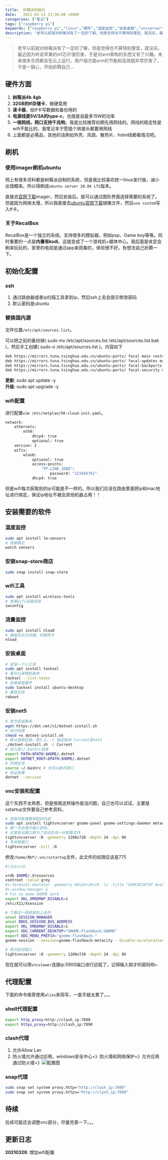 ```yaml
---
title:  树莓派初始化
date:   2021-03-13 21:36:00 +0800
categories: ["笔记"]
tags: ["raspberry pi"]
keywords: ["raspberry pi","linux","硬件","温度监控","安装桌面","vncserver","net5","代理配置"]
description: "老早以前就对树莓派有了一定的了解，但是觉得也不算特别便宜，就没买。最近因为听说苹果的m1芯片很厉害，于是对arm架构的东西又有了兴趣。未来很多东西都会在云上运行，用户端方面arm的节能和高效就非常厉害了。于是一狠心，开始折腾自己..."
---
```


> 老早以前就对树莓派有了一定的了解，但是觉得也不算特别便宜，就没买。最近因为听说苹果的m1芯片很厉害，于是对arm架构的东西又有了兴趣。未来很多东西都会在云上运行，用户端方面arm的节能和高效就非常厉害了。于是一狠心，开始折腾自己...


## 硬件方面

1. **树莓派4b 4gb**
2. **32GB的tf存储卡**，做硬盘用
3. **读卡器**，给tf卡写数据和备份用的
4. **电源线是5V/3A的type-c**，也就是说最多15W的功率
5. **一根网线，网口支持千兆哟**。我是比较推荐初期先用网线的。网线的稳定性是wifi不能比的，我笔记本宁愿插个转接头都要用网线
6. 上面都是必需品，其他的话例如外壳、风扇、散热片、hdmi线都看情况吧。


## 刷机

### 使用imager刷机ubuntu

网上有很多资料都是树莓派自制的系统，但是我比较喜欢统一linux发行版，减小出错概率。所以得刷成`ubuntu server 20.04 LTS`版本。

直接去[官网下载](https://www.raspberrypi.org/software/)imager，然后安装后。就可以通过图形界面选择需要的系统了。但是因为网络太慢，所以我直接去[ubuntu官网下载](https://ubuntu.com/download/server/arm)镜像文件，然后`use custom`写入tf卡。

### 关于RecalBox

RecalBox是一个独立的系统。支持很多的模拟器，例如psp、Game boy等等。同时重要的一点是**内置有kodi**。这就变成了一个游戏机+媒体中心。我后面是肯定会刷来玩玩的，家里的电视是通过app来观看的，体验很不好。有想法自己折腾一下。


## 初始化配置

### ssh

1. 通过路由器或者ip扫描工具拿到ip，然后ssh上去会提示修改密码
2. 默认密码是ubuntu

### 替换国内源

文件位置`/etc/apt/sources.list`。

可以把之前的备份掉( sudo mv /etc/apt/sources.list /etc/apt/sources.list.bak )，然后手工创建( sudo vi /etc/apt/sources.list )。内容如下

```sh
deb https://mirrors.tuna.tsinghua.edu.cn/ubuntu-ports/ focal main restricted universe multiverse
deb https://mirrors.tuna.tsinghua.edu.cn/ubuntu-ports/ focal-updates main restricted universe multiverse
deb https://mirrors.tuna.tsinghua.edu.cn/ubuntu-ports/ focal-backports main restricted universe multiverse
deb https://mirrors.tuna.tsinghua.edu.cn/ubuntu-ports/ focal-security main restricted universe multiverse
```

**更新**: sudo apt update -y  
**升级**: sudo apt upgrade -y

### wifi配置

进行配置`vim /etc/netplan/50-cloud-init.yaml`。
```sh
network:
    ethernets:
        eth0:
            dhcp4: true
            optional: true
    version: 2
    wifis:
        wlan0:
            optional: true
            access-points:
                "TP-LINK_1D88":
                    password: "123456781"
            dhcp4: true
```

但是wifi每次获取到的ip可能是不一样的，所以我们应该在路由里面把ip和mac地址进行绑定，保证ip地址不被会其他机器占用！！

## 安装需要的软件

### 温度监控

```sh
sudo apt install lm-sensors
# 观察模式
watch sensors
```

### 安装snap-store商店
```sh
sudo snap install snap-store
```

### wifi工具
```sh
sudo apt install wireless-tools
# 查看wifi设备信息
iwconfig
```

### 流量监控
```sh
sudo apt install nload
# 键盘左右方向键，切换网卡
nload
```

### 安装桌面 
```sh
# 安装一个小工具
sudo apt install tasksel
# 看可以装哪些版本
tasksel --list-tasks
# 安装桌面套件
sudo tasksel install ubuntu-desktop
# 重启生效
reboot
```

### 安装net5
```sh
# 官方安装脚本
wget https://dot.net/v1/dotnet-install.sh
# 执行权限 
chmod +x dotnet-install.sh
# 默认是稳定版，即3.1。-c 指定版本 Current是net5
./dotnet-install.sh -c Current
# 加入到~/.bashrc结尾
export PATH=$PATH:$HOME/.dotnet
export DOTNET_ROOT=$PATH:$HOME/.dotnet
# 环境生效
source ~/.bashrc # 也可以新开窗口
# 验证效果
dotnet --version
```

### vnc安装和配置

这个东西不太熟悉，但是按我这样操作是没问题。自己也可以试试，主要是xstartup文件要自己参考资料。

```sh
# 安装可能需要用到的内容
sudo apt install tightvncserver gnome-panel gnome-settings-daemon metacity nautilus gnome-terminal gnome-session-flashback gdm3
# 第一次会提示输入密码。
# 这里启动窗口是为了自动生成一份配置文件
tightvncserver :0 -geometry 1280x720 -depth 24 -dpi 96
# 先杀掉窗口
tightvncserver -kill :0
```

修改`/home/用户/.vnc/xstartup`文件，此文件的权限应该是775
```sh
#!/bin/sh

xrdb $HOME/.Xresources
xsetroot -solid grey
#x-terminal-emulator -geometry 80x24+10+10 -ls -title "$VNCDESKTOP Desktop" &
#x-window-manager &
# Fix to make GNOME work
export XKL_XMODMAP_DISABLE=1
/etc/X11/Xsession

# 下面这一段是我加上去的
unset SESSION_MANAGER
unset DBUS_SESSION_BUS_ADDRESS
export XKL_XMODMAP_DISABLE=1
export XDG_CURRENT_DESKTOP="GNOME-Flashback:GNOME"
export XDG_MENU_PREFIX="gnome-flashback-"
gnome-session --session=gnome-flashback-metacity --disable-acceleration-check &
```

```sh
# 再次启动窗口
tightvncserver :0 -geometry 1280x720 -depth 24 -dpi 96
```
现在就可以用`vncviewer`连接ip:5900端口进行远程了，记得输入刚才的密码哟~

## 代理配置

下面的命令推荐使用`alias`来简写，一直手敲太累了。。。

### shell代理配置
```sh
export http_proxy=http://clash_ip:7890
export https_proxy=http://clash_ip:7890
```

### clash代理

1. 允许Allow Lan
2. 防火墙允许通过应用。windows安全中心=》防火墙和网络保护=》允许应用通过防火墙=》![配置图](/images/raspberry_pi/防火墙.png)

### snap代理
```sh
sudo snap set system proxy.http="http://clash_ip:7890"
sudo snap set system proxy.https="http://clash_ip:7890"
```



## 待续
后续可能还会调整vnc部分，尽量完善一下。。。


## 更新日志

**20210328**: 增加wifi配置